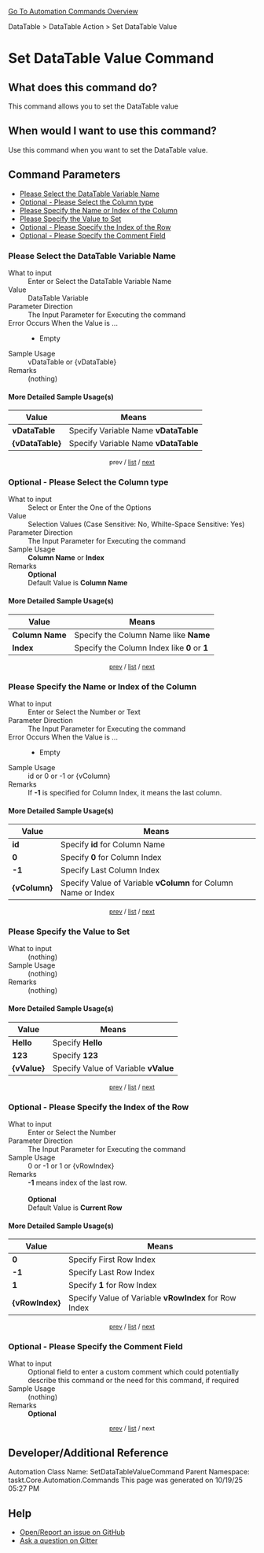 <!--TITLE: Set DataTable Value Command -->
<!-- SUBTITLE: a command in the DataTable group. -->
[Go To Automation Commands Overview](/automation-commands.md)


DataTable &gt; DataTable Action &gt; Set DataTable Value


# Set DataTable Value Command


## What does this command do?
This command allows you to set the DataTable value


## When would I want to use this command?
Use this command when you want to set the DataTable value.


<a id="param_list"></a>
## Command Parameters
- [Please Select the DataTable Variable Name](#param_0)
- [Optional - Please Select the Column type](#param_1)
- [Please Specify the Name or Index of the Column](#param_2)
- [Please Specify the Value to Set](#param_3)
- [Optional - Please Specify the Index of the Row](#param_4)
- [Optional - Please Specify the Comment Field](#param_5)


<a id="param_0"></a>
### Please Select the DataTable Variable Name


<dl>
<dt>What to input</dt><dd>Enter or Select the DataTable Variable Name</dd>
<dt>Value</dt><dd>DataTable Variable</dd>
<dt>Parameter Direction</dt><dd>The Input Parameter for Executing the command</dd>
<dt>Error Occurs When the Value is ...</dt><dd><ul>
<li>Empty</li>
</ul></dd>
<dt>Sample Usage</dt><dd>vDataTable or {vDataTable}</dd>
<dt>Remarks</dt><dd>(nothing)</dd>
</dl>




#### More Detailed Sample Usage(s)
| Value | Means |
|---|---|
| <strong>vDataTable</strong> | Specify Variable Name **vDataTable** |
| <strong>{vDataTable}</strong> | Specify Variable Name **vDataTable** |


<div style="font-size: 90%; text-align: center">


prev / [list](#param_list) / [next](#param_1)


</div>


<a id="param_1"></a>
### Optional - Please Select the Column type


<dl>
<dt>What to input</dt><dd>Select or Enter the One of the Options</dd>
<dt>Value</dt><dd>Selection Values (Case Sensitive: No, Whilte-Space Sensitive: Yes)</dd>
<dt>Parameter Direction</dt><dd>The Input Parameter for Executing the command</dd>
<dt>Sample Usage</dt><dd><strong>Column Name</strong> or  <strong>Index</strong></dd>
<dt>Remarks</dt><dd><strong>Optional</strong><br>Default Value is <strong>Column Name</strong></dd>
</dl>




#### More Detailed Sample Usage(s)
| Value | Means |
|---|---|
| <strong>Column Name</strong> | Specify the Column Name like **Name** |
| <strong>Index</strong> | Specify the Column Index like **0** or **1** |


<div style="font-size: 90%; text-align: center">


[prev](#param_1) / [list](#param_list) / [next](#param_2)


</div>


<a id="param_2"></a>
### Please Specify the Name or Index of the Column


<dl>
<dt>What to input</dt><dd>Enter or Select the Number or Text</dd>
<dt>Parameter Direction</dt><dd>The Input Parameter for Executing the command</dd>
<dt>Error Occurs When the Value is ...</dt><dd><ul>
<li>Empty</li>
</ul></dd>
<dt>Sample Usage</dt><dd>id or 0 or -1 or {vColumn}</dd>
<dt>Remarks</dt><dd>If <strong>-1</strong> is specified for Column Index, it means the last column.</dd>
</dl>




#### More Detailed Sample Usage(s)
| Value | Means |
|---|---|
| <strong>id</strong> | Specify **id** for Column Name |
| <strong>0</strong> | Specify **0** for Column Index |
| <strong>-1</strong> | Specify Last Column Index |
| <strong>{vColumn}</strong> | Specify Value of Variable **vColumn** for Column Name or Index |


<div style="font-size: 90%; text-align: center">


[prev](#param_2) / [list](#param_list) / [next](#param_3)


</div>


<a id="param_3"></a>
### Please Specify the Value to Set


<dl>
<dt>What to input</dt><dd>(nothing)</dd>
<dt>Sample Usage</dt><dd>(nothing)</dd>
<dt>Remarks</dt><dd>(nothing)</dd>
</dl>




#### More Detailed Sample Usage(s)
| Value | Means |
|---|---|
| <strong>Hello</strong> | Specify **Hello** |
| <strong>123</strong> | Specify **123** |
| <strong>{vValue}</strong> | Specify Value of Variable **vValue** |


<div style="font-size: 90%; text-align: center">


[prev](#param_3) / [list](#param_list) / [next](#param_4)


</div>


<a id="param_4"></a>
### Optional - Please Specify the Index of the Row


<dl>
<dt>What to input</dt><dd>Enter or Select the Number</dd>
<dt>Parameter Direction</dt><dd>The Input Parameter for Executing the command</dd>
<dt>Sample Usage</dt><dd>0 or -1 or 1 or {vRowIndex}</dd>
<dt>Remarks</dt><dd><strong>-1</strong> means index of the last row.<br><br>
<strong>Optional</strong><br>Default Value is <strong>Current Row</strong></dd>
</dl>




#### More Detailed Sample Usage(s)
| Value | Means |
|---|---|
| <strong>0</strong> | Specify First Row Index |
| <strong>-1</strong> | Specify Last Row Index |
| <strong>1</strong> | Specify **1** for Row Index |
| <strong>{vRowIndex}</strong> | Specify Value of Variable **vRowIndex** for Row Index |


<div style="font-size: 90%; text-align: center">


[prev](#param_4) / [list](#param_list) / [next](#param_5)


</div>


<a id="param_5"></a>
### Optional - Please Specify the Comment Field


<dl>
<dt>What to input</dt><dd>Optional field to enter a custom comment which could potentially describe this command or the need for this command, if required</dd>
<dt>Sample Usage</dt><dd>(nothing)</dd>
<dt>Remarks</dt><dd><strong>Optional</strong><br></dd>
</dl>




<div style="font-size: 90%; text-align: center">


[prev](#param_5) / [list](#param_list) / next


</div>


## Developer/Additional Reference
Automation Class Name: SetDataTableValueCommand
Parent Namespace: taskt.Core.Automation.Commands
This page was generated on 10/19/25 05:27 PM


## Help
- [Open/Report an issue on GitHub](https://github.com/rcktrncn/taskt/issues/new)
- [Ask a question on Gitter](https://gitter.im/taskt-rpa/Lobby)

